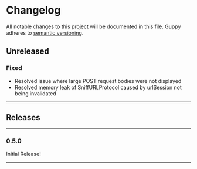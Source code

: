 # Changelog
All notable changes to this project will be documented in this file. Guppy adheres to [semantic versioning](http://semver.org/).


## Unreleased

### Fixed

* Resolved issue where large POST request bodies were not displayed
* Resolved memory leak of SniffURLProtocol caused by urlSession not being invalidated

---

## Releases

---

### 0.5.0
Initial Release!
 
---
